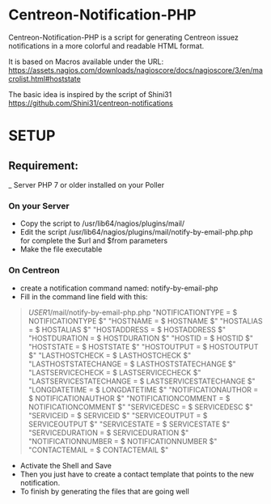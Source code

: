 # Centreon-Notification-PHP
Centreon-Notification-PHP is a script for generating Centreon issuez notifications in a more colorful and readable HTML format. 

It is based on Macros available under the URL: https://assets.nagios.com/downloads/nagioscore/docs/nagioscore/3/en/macrolist.html#hoststate

The basic idea is inspired by the script of Shini31 https://github.com/Shini31/centreon-notifications

# SETUP 

## Requirement:
_ Server PHP 7 or older installed on your Poller
### On your Server 
* Copy the script to /usr/lib64/nagios/plugins/mail/
* Edit the script /usr/lib64/nagios/plugins/mail/notify-by-email-php.php for complete the $url and $from parameters
* Make the file executable

### On Centreon 
* create a notification command named: notify-by-email-php
* Fill in the command line field with this: 
> $USER1$/mail/notify-by-email-php.php
"NOTIFICATIONTYPE = $ NOTIFICATIONTYPE $"
"HOSTNAME = $ HOSTNAME $"
"HOSTALIAS = $ HOSTALIAS $"
"HOSTADDRESS = $ HOSTADDRESS $"
"HOSTDURATION = $ HOSTDURATION $"
"HOSTID = $ HOSTID $"
"HOSTSTATE = $ HOSTSTATE $"
"HOSTOUTPUT = $ HOSTOUTPUT $"
"LASTHOSTCHECK = $ LASTHOSTCHECK $"
"LASTHOSTSTATECHANGE = $ LASTHOSTSTATECHANGE $"
"LASTSERVICECHECK = $ LASTSERVICECHECK $"
"LASTSERVICESTATECHANGE = $ LASTSERVICESTATECHANGE $"
"LONGDATETIME = $ LONGDATETIME $"
"NOTIFICATIONAUTHOR = $ NOTIFICATIONAUTHOR $"
"NOTIFICATIONCOMMENT = $ NOTIFICATIONCOMMENT $"
"SERVICEDESC = $ SERVICEDESC $"
"SERVICEID = $ SERVICEID $"
"SERVICEOUTPUT = $ SERVICEOUTPUT $"
"SERVICESTATE = $ SERVICESTATE $"
"SERVICEDURATION = $ SERVICEDURATION $"
"NOTIFICATIONNUMBER = $ NOTIFICATIONNUMBER $"
"CONTACTEMAIL = $ CONTACTEMAIL $"

* Activate the Shell and Save
* Then you just have to create a contact template that points to the new notification.
* To finish by generating the files that are going well
